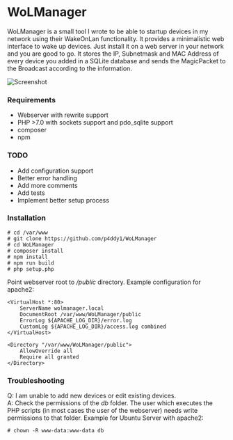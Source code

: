 # WoLManager

WoLManager is a small tool I wrote to be able to startup devices in my network using their WakeOnLan functionality.
It provides a minimalistic web interface to wake up devices. Just install it on a web server in your network and you are good to go.
It stores the IP, Subnetmask and MAC Address of every device you added in a SQLite database and sends the MagicPacket to the Broadcast
according to the information.

![Screenshot](http://hothead.lpnw.de/wolmanager3.jpg)

### Requirements

* Webserver with rewrite support
* PHP >7.0 with sockets support and pdo_sqlite support
* composer
* npm

### TODO

* Add configuration support 
* Better error handling
* Add more comments
* Add tests
* Implement better setup process

### Installation
```
# cd /var/www
# git clone https://github.com/p4ddy1/WoLManager
# cd WoLManager
# composer install
# npm install
# npm run build
# php setup.php
```

Point webserver root to _/public_ directory. Example configuration for apache2:
```
<VirtualHost *:80>
    ServerName wolmanager.local
    DocumentRoot /var/www/WoLManager/public
    ErrorLog ${APACHE_LOG_DIR}/error.log
    CustomLog ${APACHE_LOG_DIR}/access.log combined
</VirtualHost>

<Directory "/var/www/WoLManager/public">
    AllowOverride all
    Require all granted
</Directory>
```

### Troubleshooting

Q: I am unable to add new devices or edit existing devices.  
A: Check the permissions of the _db_ folder. The user which executes the PHP scripts (in most cases the user of the webserver)
needs write permissions to that folder. Example for Ubuntu Server with apache2:
```
# chown -R www-data:www-data db
```
